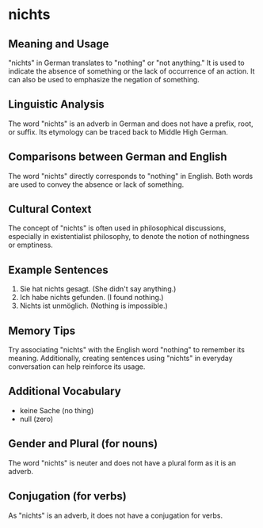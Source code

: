 # nichts
## Meaning and Usage
"nichts" in German translates to "nothing" or "not anything." It is used to indicate the absence of something or the lack of occurrence of an action. It can also be used to emphasize the negation of something.

## Linguistic Analysis
The word "nichts" is an adverb in German and does not have a prefix, root, or suffix. Its etymology can be traced back to Middle High German.

## Comparisons between German and English
The word "nichts" directly corresponds to "nothing" in English. Both words are used to convey the absence or lack of something.

## Cultural Context
The concept of "nichts" is often used in philosophical discussions, especially in existentialist philosophy, to denote the notion of nothingness or emptiness.

## Example Sentences
1. Sie hat nichts gesagt. (She didn't say anything.)
2. Ich habe nichts gefunden. (I found nothing.)
3. Nichts ist unmöglich. (Nothing is impossible.)

## Memory Tips
Try associating "nichts" with the English word "nothing" to remember its meaning. Additionally, creating sentences using "nichts" in everyday conversation can help reinforce its usage.

## Additional Vocabulary
- keine Sache (no thing)
- null (zero)

## Gender and Plural (for nouns)
The word "nichts" is neuter and does not have a plural form as it is an adverb.

## Conjugation (for verbs)
As "nichts" is an adverb, it does not have a conjugation for verbs.